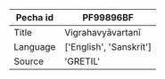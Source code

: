 |Pecha id | PF99896BF
| --- | --- 
|Title | Vigrahavyāvartanī 
|Language | ['English', 'Sanskrit']
|Source | 'GRETIL'